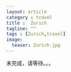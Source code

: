 ```yaml
---
layout: article
category : travel
title :  Zurich
tagline: ""
tags : [Zurich,travel]
image:
  teaser: Zurich.jpg
---
```





未完成，请等待。。。